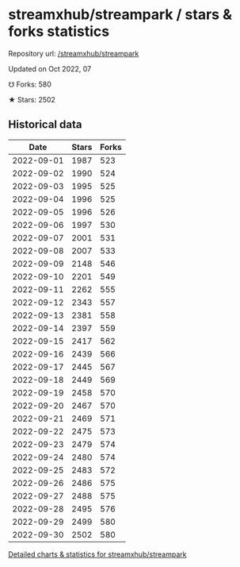 # streamxhub/streampark / stars & forks statistics

Repository url: [/streamxhub/streampark](https://github.com/streamxhub/streampark)

Updated on Oct 2022, 07

☋ Forks: 580

★ Stars: 2502

## Historical data
| Date | Stars | Forks |
|------|-------|-------|
| 2022-09-01 | 1987 | 523 | 
| 2022-09-02 | 1990 | 524 | 
| 2022-09-03 | 1995 | 525 | 
| 2022-09-04 | 1996 | 525 | 
| 2022-09-05 | 1996 | 526 | 
| 2022-09-06 | 1997 | 530 | 
| 2022-09-07 | 2001 | 531 | 
| 2022-09-08 | 2007 | 533 | 
| 2022-09-09 | 2148 | 546 | 
| 2022-09-10 | 2201 | 549 | 
| 2022-09-11 | 2262 | 555 | 
| 2022-09-12 | 2343 | 557 | 
| 2022-09-13 | 2381 | 558 | 
| 2022-09-14 | 2397 | 559 | 
| 2022-09-15 | 2417 | 562 | 
| 2022-09-16 | 2439 | 566 | 
| 2022-09-17 | 2445 | 567 | 
| 2022-09-18 | 2449 | 569 | 
| 2022-09-19 | 2458 | 570 | 
| 2022-09-20 | 2467 | 570 | 
| 2022-09-21 | 2469 | 571 | 
| 2022-09-22 | 2475 | 573 | 
| 2022-09-23 | 2479 | 574 | 
| 2022-09-24 | 2480 | 574 | 
| 2022-09-25 | 2483 | 572 | 
| 2022-09-26 | 2486 | 575 | 
| 2022-09-27 | 2488 | 575 | 
| 2022-09-28 | 2495 | 576 | 
| 2022-09-29 | 2499 | 580 | 
| 2022-09-30 | 2502 | 580 | 


[Detailed charts & statistics for streamxhub/streampark](https://reviewgithub.com/rep/streamxhub/streampark)
